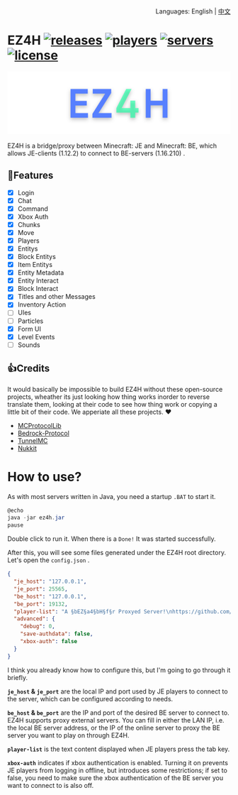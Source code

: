 <div align="right">
  Languages:
  English | 
  <a title="中文" href="/README_CN.md">中文</a>
</div>

# EZ4H [![releases](https://img.shields.io/github/v/release/FillAmeaPixelNetWork/EZ4H?display_name=tag&color=%231ab1ad)](https://github.com/FillAmeaPixelNetWork/EZ4H/releases) [![players](https://img.shields.io/bstats/players/10109)](https://bstats.org/plugin/bukkit/EZ4H/10109) [![servers](https://img.shields.io/bstats/servers/10109)](https://bstats.org/plugin/bukkit/EZ4H/10109) [![license](https://img.shields.io/github/license/FillAmeaPixelNetWork/EZ4H)](https://github.com/FillAmeaPixelNetWork/EZ4H/blob/main/LICENSE)

![EZ4H](/EZ4H.png)

EZ4H is a bridge/proxy between Minecraft: JE and Minecraft: BE, which allows JE-clients (1.12.2) to connect to BE-servers (1.16.210) .

## 🎉Features
- [x] Login
- [x] Chat
- [x] Command
- [X] Xbox Auth
- [X] Chunks
- [X] Move
- [X] Players
- [X] Entitys
- [X] Block Entitys
- [X] Item Entitys
- [X] Entity Metadata
- [X] Entity Interact
- [X] Block Interact
- [X] Titles and other Messages
- [X] Inventory Action
- [ ] UIes
- [ ] Particles
- [x] Form UI
- [X] Level Events
- [ ] Sounds

## 👍Credits
It would basically be impossible to build EZ4H without these open-source projects, wheather its just looking how thing works inorder to reverse translate them, looking at their code to see how thing work or copying a little bit of their code. We apperiate all these projects. ❤
- [MCProtocolLib](https://github.com/Steveice10/MCProtocolLib)
- [Bedrock-Protocol](https://github.com/CloudburstMC/Protocol)
- [TunnelMC](https://github.com/THEREALWWEFAN231/TunnelMC)
- [Nukkit](https://github.com/CloudburstMC/Nukkit/)

# How to use?
As with most servers written in Java, you need a startup `.BAT` to start it.  
~~~  powershell
@echo
java -jar ez4h.jar
pause
~~~
Double click to run it. 
When there is a `Done!` It was started successfully. 

After this, you will see some files generated under the EZ4H root directory. Let's open the `config.json` .

~~~json
{
  "je_host": "127.0.0.1",
  "je_port": 25565,
  "be_host": "127.0.0.1",
  "be_port": 19132,
  "player-list": "A §bEZ§a4§bH§f§r Proxyed Server!\nhttps://github.com/FillAmeaPixelNetWork/EZ4H",
  "advanced": {
    "debug": 0,
    "save-authdata": false,
    "xbox-auth": false
  }
}
~~~
I think you already know how to configure this, but I'm going to go through it briefly.

**`je_host` & `je_port`**  are the local IP and port used by JE players to connect to the server, which can be configured according to needs. 

**`be_host` & `be_port`** are the IP and port of the desired BE server to connect to. EZ4H supports proxy external servers. You can fill in either the LAN IP, i.e. the local BE server address, or the IP of the online server to proxy the BE server you want to play on through EZ4H.

**`player-list`**  is the text content displayed when JE players press the tab key.

**`xbox-auth`** indicates if xbox authentication is enabled. Turning it on prevents JE players from logging in offline, but introduces some restrictions; if set to false, you need to make sure the xbox authentication of the BE server you want to connect to is also off.


